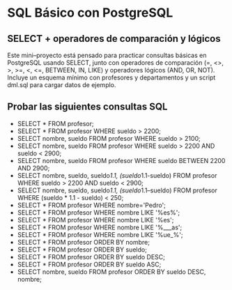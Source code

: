 # SQL Básico con PostgreSQL

## SELECT + operadores de comparación y lógicos

Este mini–proyecto está pensado para practicar consultas básicas en PostgreSQL usando SELECT, junto con operadores de comparación (=, <>, >, >=, <, <=, BETWEEN, IN, LIKE) y operadores lógicos (AND, OR, NOT).
Incluye un esquema mínimo con profesores y departamentos y un script dml.sql para cargar datos de ejemplo.

## Probar las siguientes consultas SQL

- SELECT * FROM profesor;
- SELECT * FROM profesor WHERE sueldo > 2200;
- SELECT nombre, sueldo FROM profesor WHERE sueldo > 2100;
- SELECT nombre, sueldo FROM profesor WHERE sueldo > 2200 AND sueldo < 2900;
- SELECT nombre, sueldo FROM profesor WHERE sueldo BETWEEN 2200 AND 2900;
- SELECT nombre, sueldo, sueldo*1.1, (sueldo*1.1-sueldo) FROM profesor WHERE sueldo > 2200 AND sueldo < 2900;
- SELECT nombre, sueldo, sueldo*1.1, (sueldo*1.1–sueldo) FROM profesor WHERE (sueldo * 1.1 - sueldo) < 250;
- SELECT * FROM profesor WHERE nombre='Pedro';
- SELECT * FROM profesor WHERE nombre LIKE '%es%';
- SELECT * FROM profesor WHERE nombre LIKE '%es';
- SELECT * FROM profesor WHERE nombre LIKE '%___as';
- SELECT * FROM profesor WHERE nombre LIKE '%ue_%';
- SELECT * FROM profesor ORDER BY nombre;
- SELECT * FROM profesor ORDER BY sueldo;
- SELECT * FROM profesor ORDER BY sueldo DESC;
- SELECT * FROM profesor ORDER BY sueldo ASC;
- SELECT nombre, sueldo FROM profesor ORDER BY sueldo DESC, nombre;





